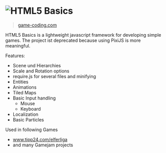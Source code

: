 # ![HTML5 Basics](http://www.game-codi.ng/media/html5-basics/html5_basics.png)

> [game-coding.com](http://game-codi.ng)

HTML5 Basics is a lightweight javascript framework for developing simple games. The project ist deprecated because using PixiJS is more meaningful.

Features:

* Scene und Hierarchies
* Scale and Rotation options
* require.js for several files and minifying
* Entities
* Animations
* Tiled Maps
* Basic Input handling
	* Mouse
	* Keyboard
* Localization
* Basic Particles

Used in following Games
* www.tipp24.com/elferliga
* and many Gamejam projects

